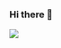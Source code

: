 ### Hi there 👋
<a href="https://www.buymeacoffee.com/coderpy4"><img src="https://img.buymeacoffee.com/button-api/?text=Buy me a coffee&emoji=&slug=coderpy4&button_colour=FFDD00&font_colour=000000&font_family=Cookie&outline_colour=000000&coffee_colour=ffffff"></a>

<!--
**CoderPY4/coderpy4** is a ✨ _special_ ✨ repository because its `README.md` (this file) appears on your GitHub profile.

Here are some ideas to get you started:

- 🔭 I’m currently working on ...
- 🌱 I’m currently learning ...
- 👯 I’m looking to collaborate on ...
- 🤔 I’m looking for help with ...
- 💬 Ask me about ...
- 📫 How to reach me: ...
- 😄 Pronouns: ...
- ⚡ Fun fact: ...
-->
